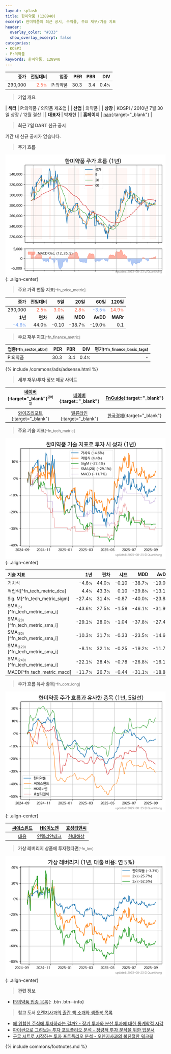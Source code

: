 ```yaml
---
layout: splash
title: 한미약품 (128940)
excerpt: 한미약품의 최근 공시, 수익률, 주요 재무/기술 지표
header:
  overlay_color: "#333"
  show_overlay_excerpt: false
categories:
- KOSPI
- P:의약품
keywords: 한미약품, 128940
---
```


| **종가** | **전일대비** | **업종** | **PER** | **PBR** | **DIV** |
| -------: | -----------: | -------: | ------: | ------: | ------: |
| 290,000 | <span style="color: tomato">2.5<small>%</small></span> | P:의약품 | 30.3 | 3.4 | 0.4<small>%</small> |

<!-- more -->


> **기업 개요**<a id="company"></a>

| <span style="white-space:nowrap;">**섹터**</span> | P:의약품 / 의약품 제조업 |
| <span style="white-space:nowrap;">**산업**</span> | 의약품 |
| <span style="white-space:nowrap;">**상장**</span> | KOSPI / 2010년 7월 30일 상장 / 12월 결산 |
| <span style="white-space:nowrap;">**대표자**</span> | 박재현 |
| <span style="white-space:nowrap;">**홈페이지**</span> | [nan](nan){:target="_blank"} |


> **최근 7일 DART 신규 공시**<a id="dart"></a>

기간 내 신규 공시가 없습니다.


> **주가 흐름**<a id="price"></a>

![128940](/stock/images/128940.png){: .align-center}


> **주요 가격 변동 지표**<small>[^fn_price_metric]</small>

| **종가** | **전일대비** | **5일** | **20일** | **60일** | **120일** |
| -------: | -----------: | ------: | -------: | -------: | --------: |
| 290,000 | <span style="color: tomato">2.5<small>%</small></span> | <span style="color: tomato">3.0<small>%</small></span> | <span style="color: tomato">2.8<small>%</small></span> | <span style="color: cornflowerblue">-3.5<small>%</small></span> | <span style="color: tomato">14.9<small>%</small></span> |
| **1년** | **편차** | **샤프** | **MDD** | **AvDD** | **MARr** |
| <span style="color: cornflowerblue">-4.6<small>%</small></span> | 44.0<small>%</small> | -0.10 | -38.7<small>%</small> | -19.0<small>%</small> | 0.1 |


> **주요 재무 지표**<small>[^fn_finance_metric]</small>

| **업종**<small>[^fn_sector_abbr]</small> | **PER** | **PBR** | **DIV** | **평가**<small>[^fn_finance_basic_tags]</small> |
| :--------------------------------------- | ------: | ------: | ------: | ----------------------------------------------: |
| P:의약품 | 30.3 | 3.4 | 0.4<small>%</small> | - |



{% include /commons/ads/adsense.html %}

> **세부 재무/투자 정보 제공 사이트**

| [네이버](https://m.stock.naver.com/domestic/stock/128940/finance/summary){:target="_blank"}<sup><small>모바일</small></sup> | [네이버](https://finance.naver.com/item/coinfo.naver?code=128940){:target="_blank"} | [FnGuide](https://comp.fnguide.com/SVO2/ASP/SVD_Invest.asp?gicode=A128940&MenuYn=Y){:target="_blank"} |
| :---: | :---: | :---: |
| [와이즈리포트](https://comp.wisereport.co.kr/company/c1040001.aspx?cmp_cd=128940){:target="_blank"} | [밸류라인](https://www.valueline.co.kr/finance/summary/128940){:target="_blank"} | [한국경제](https://markets.hankyung.com/stock/128940/financial-summary){:target="_blank"} |


> **주요 기술 지표**<small>[^fn_tech_metric]</small>


![128940](/stock/images/128940_tech.png){: .align-center}

| **기술 지표** | **1년** | **편차** | **샤프** | **MDD** | **AvDD** |
| :------------ | ------: | -----------: | -------: | ------: | -------: |
| 거치식 | -4.6<small>%</small> | 44.0<small>%</small> | -0.10 | -38.7<small>%</small> | -19.0<small>%</small> |
| 적립식[^fn_tech_metric_dca] | 4.4<small>%</small> | 43.3<small>%</small> | 0.10 | -29.8<small>%</small> | -13.1<small>%</small> |
| Sig. M[^fn_tech_metric_sigm] | -27.4<small>%</small> | 31.4<small>%</small> | -0.87 | -40.0<small>%</small> | -23.8<small>%</small> |
| SMA<small><sub>(5)</sub></small>[^fn_tech_metric_sma_i] | -43.6<small>%</small> | 27.5<small>%</small> | -1.58 | -46.1<small>%</small> | -31.9<small>%</small> |
| SMA<small><sub>(20)</sub></small>[^fn_tech_metric_sma_i] | -29.1<small>%</small> | 28.0<small>%</small> | -1.04 | -37.8<small>%</small> | -27.4<small>%</small> |
| SMA<small><sub>(60)</sub></small>[^fn_tech_metric_sma_i] | -10.3<small>%</small> | 31.7<small>%</small> | -0.33 | -23.5<small>%</small> | -14.6<small>%</small> |
| SMA<small><sub>(120)</sub></small>[^fn_tech_metric_sma_i] | -8.1<small>%</small> | 32.1<small>%</small> | -0.25 | -19.2<small>%</small> | -11.7<small>%</small> |
| SMA<small><sub>(240)</sub></small>[^fn_tech_metric_sma_i] | -22.1<small>%</small> | 28.4<small>%</small> | -0.78 | -26.8<small>%</small> | -16.1<small>%</small> |
| MACD[^fn_tech_metric_macd] | -11.7<small>%</small> | 26.7<small>%</small> | -0.44 | -31.1<small>%</small> | -18.8<small>%</small> |


> **주가 흐름 유사 종목**<a id="corr"></a><small>[^fn_corr_long]</small>

![128940](/stock/images/128940_corr.png){: .align-center}

|       | [씨에스윈드](/112610/) | [HK이노엔](/195940/) | [효성티앤씨](/298020/) |
| :---: | :------------------------------------: | :------------------------------------: | :------------------------------------: |
|       | [대웅](/003090/) | [인텔리안테크](/189300/) | [현대해상](/001450/) |


> **가상 레버리지 상품에 투자했다면**<a id="2x"></a><small>[^fn_lev]</small>

![128940](/stock/images/128940_2x.png){: .align-center}


> **관련 정보**

- [P:의약품 업종 목록](/stats/sector/kospi_업종_의약품_종목/){: .btn .btn--info}

> **참고 도서** [오렌지사과의 출간 책 소개와 샘플북 목록](https://kongdori.tistory.com/691)

- [왜 위험한 주식에 투자하라는 걸까? - 장기 투자와 분산 투자에 대한 통계학적 시각](https://kongdori.tistory.com/421)
- [파이썬으로 그려보는 투자 포트폴리오 분석  - 정량적 투자 분석을 위한 입문서](https://kongdori.tistory.com/643)
- [구글 시트로 시작하는 투자 포트폴리오 분석 - 오렌지사과의 불친절한 워크북](https://kongdori.tistory.com/449)


{% include commons/footnotes.md %}